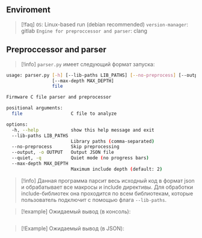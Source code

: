 ## Enviroment


> [!faq] 
> `OS`: Linux-based run (debian recommended)
> `version-manager`: gitlab
> `Engine for preproccessor and parser`: clang
> 

## Preproccessor and parser


> [!info] 
> `parser.py` имеет следующий формат запуска:
> 

```bash
usage: parser.py [-h] [--lib-paths LIB_PATHS] [--no-preprocess] [--output OUTPUT] [--quiet]
                 [--max-depth MAX_DEPTH]
                 file

Firmware C file parser and preprocessor

positional arguments:
  file                  C file to analyze

options:
  -h, --help            show this help message and exit
  --lib-paths LIB_PATHS
                        Library paths (comma-separated)
  --no-preprocess       Skip preprocessing
  --output, -o OUTPUT   Output JSON file
  --quiet, -q           Quiet mode (no progress bars)
  --max-depth MAX_DEPTH
                        Maximum include depth (default: 2)
```


> [!info] 
> Данная программа парсит весь исходный код в формат json и обрабатывает все макросы и include директивы. Для обработки include-библиотек она проходится по всем библиотекам, которые пользователь подключит с помощью флага `--lib-paths`.
> 

> [!example] 
> Ожидаемый вывод (в консоль):

```bash

```

> [!Example] 
> Ожидаемый вывод (в JSON):

```json

```

